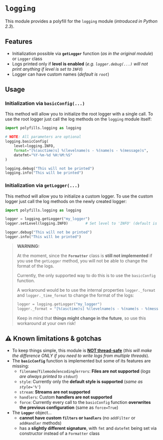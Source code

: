 # `logging`

This module provides a polyfill for the `logging` module (_introduced in Python 2.3_).

## Features

- Initialization possible via **`getLogger`** function (_as in the original module_) or `Logger` class
- Logs printed only if **level is enabled** (_e.g. `logger.debug(...)` will not print anything if level is set to `INFO`_)
- Logger can have custom names (_default is `root`_)

## Usage

### Initialization via `basicConfig(...)`

This method will allow you to initialize the root logger with a single call.
To use the root logger just call the log methods on the `logging` module itself:

```python
import polyfills.logging as logging

# NOTE: All parameters are optional
logging.basicConfig(
    level=logging.INFO,
    format="[%(asctime)s] %(levelname)s - %(name)s - %(message)s",
    datefmt="%Y-%m-%d %H:%M:%S"
)

logging.debug("This will not be printed")
logging.info("This will be printed")
```

### Initialization via `getLogger(...)`

This method will allow you to initialize a custom logger. To use the custom logger just call the log methods on the newly created logger:

```python
import polyfills.logging as logging

logger = logging.getLogger("my_logger")
logger.setLevel(logging.INFO)        # Set level to 'INFO' (default is 'NOTSET')

logger.debug("This will not be printed")
logger.info("This will be printed")
```

> **WARNING:**
>
> At the moment, since the **`Formatter`** class is **still not implemented** if you use the `getLogger` method, you will not be able to change the format of the logs.
>
> Currently, the only supported way to do this is to use the `basicConfig` function.
>
> A workaround would be to use the internal properties `logger._format` and `logger._time_format` to change the format of the logs:
>
> ```python
> logger = logging.getLogger("my_logger")
> logger._format = "[%(asctime)s] %(levelname)s - %(name)s - %(message)s"
> ```
>
> Keep in mind that **things might change in the future**, so use this workaround at your own risk!

## ⚠️ Known limitations & gotchas

- To keep things simple, this module is [**NOT thread-safe**](https://superfastpython.com/thread-safe-logging-in-python/) (_this will make the difference ONLY if you need to write logs from multiple threads_).
- The **`basicConfig`** function is implemented but some of its features are missing:
  - `filename`/`filemode`/`encoding`/`errors`: **Files are not supported** (_logs are always printed to `stdout`_)
  - `style`: Currently only the **default style is supported** (_same as `style='%'`_)
  - `stream`: **Streams are not supported**
  - `handlers`: Custom **handlers are not supported**
  - `force`: Currently every call to the `basicConfig` function **overwrites the previous configuration** (same as `force=True`)
- The **`Logger`** object...
  - **cannot have custom `filters` or `handlers`** (no `addFilter` or `addHandler` methods)
  - has a **slightly different signature**, with `fmt` and `datefmt` being set via constructor instead of a `Formatter` class
